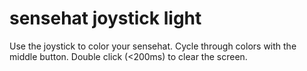 # sensehat joystick light

Use the joystick to color your sensehat.
Cycle through colors with the middle button.
Double click (<200ms) to clear the screen.
